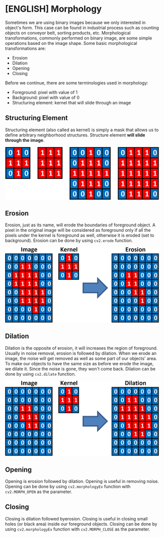 # [ENGLISH] Morphology

Sometimes we are using binary images because we only interested in object's form. This case can be found in industrial process such as counting objects on conveyor belt, sorting products, etc. Morphological transformations, commonly performed on binary image, are some simple operations based on the image shape. Some basic morphological transformations are:
* Erosion
* Dilation
* Opening
* Closing

Before we continue, there are some terminologies used in morphology:
* Foreground: pixel with value of 1
* Background: pixel with value of 0
* Structuring element: kernel that will slide through an image

## Structuring Element
Structuring element (also called as kernel) is simply a mask that allows us to define arbitrary neighborhood structures. Structure element **will slide through the image**.

<img src="/images/structElement.png" width="600">

## Erosion
Erosion, just as its name, will erode the boundaries of foreground object. A pixel in the original image will be considered as foreground only if all the pixels under the kernel is foreground as well, otherwise it is eroded (set to background). Erosion can be done by using ```cv2.erode``` function.

<img src="/images/erosionIllustration.png" width="600">

## Dilation
Dilation is the opposite of erosion, it will increases the region of foreground. Usually in noise removal, erosion is followed by dilation. When we erode an image, the noise will get removed as well as some part of our objects' area. To make our objects to have the same size as before we erode the image, we dilate it. Since the noise is gone, they won't come back. Dilation can be done by using ```cv2.dilate``` function.

<img src="/images/dilationIllustration.png" width="600">

## Opening
Opening is erosion followed by dilation. Opening is useful in removing noise. Opening can be done by using ```cv2.morphologyEx``` function with ```cv2.MORPH_OPEN``` as the parameter.

## Closing
Closing is dilation followed byerosion. Closing is useful in closing small holes (or black area) inside our foreground objects. Closing can be done by using ```cv2.morphologyEx``` function with ```cv2.MORPH_CLOSE``` as the parameter.
